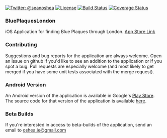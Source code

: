 [![Twitter: @seanoshea](https://img.shields.io/badge/contact-@seanoshea-blue.svg?style=flat)](https://twitter.com/seanoshea)
[![License](http://img.shields.io/badge/license-BSD-green.svg?style=flat)](https://github.com/seanoshea/BluePlaquesLondon/blob/master/LICENSE)
[![Build Status](https://img.shields.io/travis/seanoshea/BluePlaquesLondon/develop.svg?style=flat)](https://travis-ci.org/seanoshea/BluePlaquesLondon)
[![Coverage Status](https://coveralls.io/repos/seanoshea/BluePlaquesLondon/badge.png?branch=develop)](https://coveralls.io/repos/seanoshea/BluePlaquesLondon)
### BluePlaquesLondon
iOS Application for finding Blue Plaques through London. [App Store Link](http://www.appstore.com/seanoshea)

### Contributing
Suggestions and bug reports for the application are always welcome. Open an issue on github if you'd like to see an addition to the application or if you spot a bug. Pull requests are especially welcome (and most likely to get merged if you have some unit tests associated with the merge request).

### Android Version
An Android version of the application is available in Google's [Play Store](http://play.google.com/store/apps/details?id=com.upwardsnorthwards.blueplaqueslondon). The source code for that version of the application is available [here](http://github.com/seanoshea/BluePlaquesLondon-Android).

### Beta Builds
If you're interested in access to beta-builds of the application, send an email to oshea.ie@gmail.com
